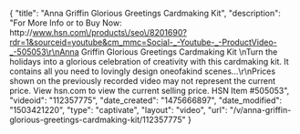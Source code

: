 {
    "title": "Anna Griffin Glorious Greetings Cardmaking Kit",
    "description": "For More Info or to Buy Now: http:\/\/www.hsn.com\/products\/seo\/8201690?rdr=1&sourceid=youtube&cm_mmc=Social-_-Youtube-_-ProductVideo-_-505053\r\nAnna Griffin Glorious Greetings Cardmaking Kit  \nTurn the holidays into a glorious celebration of creativity with this cardmaking kit. It contains all you need to lovingly design oneofakind scenes...\r\nPrices shown on the previously recorded video may not represent the current price.  View hsn.com to view the current selling price. HSN Item #505053",
    "videoid": "112357775",
    "date_created": "1475666897",
    "date_modified": "1503421220",
    "type": "captivate",
    "layout": "video",
    "url": "\/v\/anna-griffin-glorious-greetings-cardmaking-kit\/112357775"
}